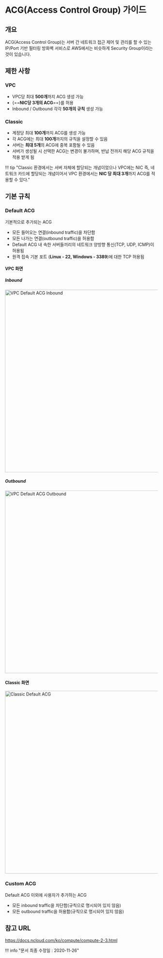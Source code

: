 # ACG(Access Control Group) 가이드

## 개요
ACG(Access Control Group)는 서버 간 네트워크 접근 제어 및 관리를 할 수 있는 IP/Port 기반 필터링 방화벽 서비스로 AWS에서는 비슷하게 Security Group이라는 것이 있습니다.

## 제한 사항

### VPC
- VPC당 최대 **500개**까지 ACG 생성 가능
- {==**NIC당 3개의 ACG**==}를 허용
- Inbound / Outbound 각각 **50개의 규칙** 생성 가능

### Classic
- 계정당 최대 **100개**까지 ACG를 생성 가능
- 각 ACG에는 최대 **100개**까지의 규칙을 설정할 수 있음
- 서버는 **최대 5개**의 ACG에 중복 포함될 수 있음
- 서버가 생성될 시 선택한 ACG는 변경이 불가하며, 반납 전까지 해당 ACG 규칙을 적용 받게 됨

!!! tip "Classic 환경에서는 서버 자체에 할당되는 개념이었으나 VPC에는 NIC 즉, 네트워크 카드에 할당되는 개념이어서 VPC 환경에서는 **NIC 당 최대 3개**까지 ACG를 적용할 수 있다."

## 기본 규칙

### Default ACG
기본적으로 추가되는 ACG

- 모든 들어오는 연결(inbound traffic)을 차단함
- 모든 나가는 연결(outbound traffic)을 허용함
- Default ACG 내 속한 서버들끼리의 네트워크 양방향 통신(TCP, UDP, ICMP)이 허용됨
- 원격 접속 기본 포트 (**Linux - 22, Windows - 3389**)에 대한 TCP 허용됨

#### VPC 화면

##### Inbound
<img src="../../img/ncp_server_acg_vpc_inbound.png" alt="VPC Default ACG Inbound " style="width:600px;align:center">

##### Outbound
<img src="../../img/ncp_server_acg_vpc_outbound.png" alt="VPC Default ACG Outbound " style="width:600px;align:center">

#### Classic 화면
<img src="../../img/ncp_server_acg_classic.png" alt="Classic Default ACG " style="width:600px;align:center">

### Custom ACG
Default ACG 이외에 사용자가 추가하는 ACG

- 모든 inbound traffic을 차단함(규칙으로 명시되어 있지 않음)
- 모든 outbound traffic을 허용함(규칙으로 명시되어 있지 않음)


## 참고 URL
<a href="https://docs.ncloud.com/ko/compute/compute-2-3.html" target="_blank">https://docs.ncloud.com/ko/compute/compute-2-3.html</a>


!!! info "문서 최종 수정일 : 2020-11-26" 
